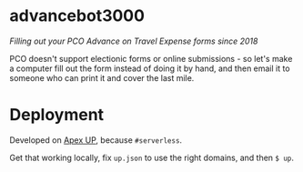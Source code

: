 # advancebot3000
*Filling out your PCO Advance on Travel Expense forms since 2018*

PCO doesn't support electionic forms or online submissions - so let's make a computer fill out the form instead of doing it by hand, and then email it to someone who can print it and cover the last mile.

# Deployment
Developed on [Apex UP](https://github.com/apex/up), because `#serverless`.

Get that working locally, fix `up.json` to use the right domains, and then `$ up`.
